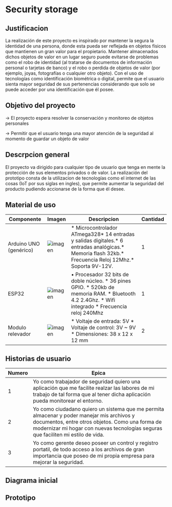 # Security storage
## Justificacion
La realización de este proyecto es inspirado por mantener la segura la identidad de una persona, donde esta pueda ser reflejada en objetos físicos que mantienen un gran valor para el propietario. Mantener almacenados dichos objetos de valor en un lugar seguro puede evitarse de problemas como el robo de identidad (al tratarse de documentos de información personal o tarjetas de banco) y el robo o perdida de objetos de valor (por ejemplo, joyas, fotografías o cualquier otro objeto). Con el uso de tecnologías como identificación biométrica o digital, permite que el usuario sienta mayor seguridad de sus pertenencias considerando que solo se puede acceder por una identificación que él posee.
## Objetivo del proyecto
-> El proyecto espera resolver la conservación y monitoreo de objetos personales
<p>
-> Permitir que el usuario tenga una mayor atención de la seguridad al momento de guardar un objeto de valor
  
## Descrpcion general
El proyecto va dirigido para cualquier tipo de usuario que tenga en mente la protección de sus elementos privados o de valor. La realización del prototipo consta de la utilizacion de tecnologías como el internet de las cosas (IoT por sus siglas en ingles), que permite aumentar la seguridad del producto pudiendo accionarse de la forma que él desee.
## Material de uso
  
| Componente | Imagen | Descripcion | Cantidad |
|------------|--------|-------------|----------|
|Arduino UNO (genérico)|![imagen](https://user-images.githubusercontent.com/97042355/171695395-84bd2e25-5b02-49e7-a33e-f76e24021d2a.png)|* Microcontrolador ATmega328* 14 entradas y salidas digitales.* 6 entradas analógicas.* Memoria flash 32kb.* Frecuencia Reloj 12Mhz.* Soporta 9V-12V.|1|
|ESP32| ![imagen](https://www.google.com/url?sa=i&url=https%3A%2F%2Fwiki.fortu.io%2Fes%2FArduino%2FESP32_ESP8266&psig=AOvVaw23S97BewuLBuoZ_fOmSqJm&ust=1654284763796000&source=images&cd=vfe&ved=0CAwQjRxqFwoTCNDZir7Bj_gCFQAAAAAdAAAAABAD)| •	Procesador 32 bits de doble núcleo. *	36 pines GPIO. * 520kb de memoria RAM. *	Bluetooth 4.2 2.4Ghz. *	Wifi integrado *	Frecuencia reloj 240Mhz|1|
|Modulo relevador| ![imagen](no_se_poner_imagen:P)|*	Voltaje de entrada: 5V *	Voltaje de control: 3V ~ 9V *	Dimensiones: 38 x 12 x 12 mm|2|


## Historias de usuario
| Numero | Epica |
|--------|-------|
|1|Yo como trabajador de seguridad quiero una aplicación que me facilite realzar las labores de mi trabajo de tal forma que al tener dicha aplicación pueda monitorear el entorno. |
|2|Yo como ciudadano quiero un sistema que me permita almacenar y poder manejar mis archivos y documentos, entre otros objetos. Como una forma de modernizar mi hogar con nuevas tecnologías seguras que faciliten mi estilo de vida.|
|3|Yo como gerente deseo poseer un control y registro portatil, de todo acceso a los archivos de gran importancia que poseo de mi propia empresa para mejorar la seguridad.|
## Diagrama inicial

## Prototipo
